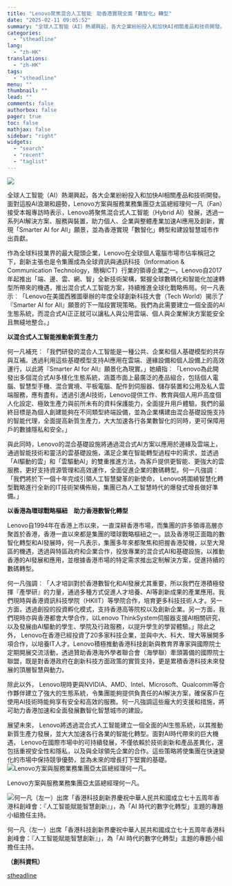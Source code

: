 ```yaml
---
title: "Lenovo聚焦混合人工智能　助香港實現全面「數智化」轉型"
date: "2025-02-11 09:05:52"
summary: "全球人工智能（AI）熱潮興起，各大企業紛紛投入和加快AI相關產品和技術開發。面..."
categories:
  - "stheadline"
lang:
  - "zh-HK"
translations:
  - "zh-HK"
tags:
  - "stheadline"
menu: ""
thumbnail: ""
lead: ""
comments: false
authorbox: false
pager: true
toc: false
mathjax: false
sidebar: "right"
widgets:
  - "search"
  - "recent"
  - "taglist"
---
```


![](https://image.stheadline.com/f/680p0/0x0/100/none/730d2acdd73410c5c446d6357bbfb31c/stheadline/inewsmedia/20250205/_2025021009570860903.jpg)






全球人工智能（AI）熱潮興起，各大企業紛紛投入和加快AI相關產品和技術開發。面對這股AI浪潮和趨勢，Lenovo方案與服務業務集團亞太區總經理何一凡（Fan）接受本報專訪時表示，Lenovo將聚焦混合式人工智能（Hybrid AI）發展，透過一系列AI解決方案、服務與裝置，助力個人、企業與整體產業加速AI應用及創新，實現「Smarter AI for All」願景，並為香港實現「數智化」轉型和建設智慧城市作出貢獻。

作為全球科技業界的最大龍頭企業，Lenovo在全球個人電腦市場市佔率稱冠之下，創新主張也是令集團成為全球資訊與通訊科技（Information & Communication Technology，簡稱ICT）行業的領導企業之一。Lenovo自2017年起推出「端、邊、雲、網、智」全新技術架構，緊握全球數碼化和智能化加速轉型所帶來的機遇，推出混合式人工智能方案，持續推進全球化戰略佈局。何一凡表示︰「Lenovo在美國西雅圖舉辦的年度全球創新科技大會（Tech World）揭示了『Smarter AI for All』願景的下一階段實現策略。我們為此需要建立一個全面的AI生態系統，而混合式AI正正就可以讓私人與公用雲端、個人與企業解決方案能安全且無縫地整合。」

**以混合式人工智能推動新質生產力**  

何一凡補充︰「我們研發的混合人工智能是一種公共、企業和個人基礎模型的共存與互補。透過利用這些基礎模型支持AI應用在雲端、邊緣設備和個人設備上的高效運行，以此將『Smarter AI for All』願景化為現實。」她續指︰「Lenovo為此開發出多個混合式AI多樣化生態系統，涵蓋市面上最廣泛的產品組合，包括個人電腦、智慧型手機、混合實境、平板電腦、配件到伺服器、儲存裝置和公用及私人雲端服務，應有盡有。透過引進AI技術，Lenovo提供工作、教育與個人用戶高度個人化設定、極致生產力與前所未有的資料保護能力，全面提升用戶體驗。我們的最終目標是為個人創建能夠在不同類型終端設備，並為企業構建由混合基礎設施支持的智能代理，全面提高新質生產力，大大加速各行各業數智化的同時，更可保障用戶的數據隱私和安全。」

與此同時，Lenovo的混合基礎設施將通過混合式AI方案以應用於邊緣及雲端上，通過智能技術和靈活的雲基礎設施，滿足企業在智能轉型過程中的需求，並透過「AI驅動的雲」和「雲驅動AI」的雙重推進方法，為客戶提供更智能、更強大的雲服務，更好支持資源管理和高效運作，全面促進企業的數碼轉型。何一凡強調︰「我們將於下一個十年完成引領人工智慧變革的新使命， Lenovo將圍繞智慧化轉型戰略進行全新的IT技術架構佈局，集團已為人工智慧時代的爆發式增長做好準備。」

**以香港為環球戰略樞紐　助力香港數智化轉型**  

Lenovo自1994年在香港上市以來，一直深耕香港市場，而集團的許多領導高層亦聚首於香港，香港一直以來都是集團的環球戰略樞紐之一。談及香港現正面臨的數智化轉型和AI發展時，何一凡表示，集團多年來都聚焦和把握香港契機，以至大灣區的機遇，透過與特區政府和企業合作，投放專業的混合式AI和基礎設施，以推動香港的AI發展和應用，並根據香港市場的特定需求推出定制解決方案，促進持續的數碼轉型。

何一凡強調︰「人才培訓對於香港數智化和AI發展尤其重要，所以我們在港積極發揮『產學研』的力量，通過多種方式促進人才培養、AI等創新成果的產業應用。我們現時與香港資訊科技學院（HKIIT）等學院合作，培育更多科技技術人才。另一方面，透過創投的投資孵化模式，支持香港高等院校以及創新企業。另一方面，我們現時亦與香港都會大學合作，以Lenovo ThinkSystem伺服器支援AI相關研究，以及發展由AI驅動的學生、學院及行政服務，以提升學生的學習體驗。」除此之外， Lenovo在香港已經投資了20多家科技企業，並與中大、科大、理大等展開多項合作，以培養IT人才。Lenovo積極推動香港科技創新與教育界專家與國際院士定期開展交流活動，透過贊助香港海外學者聯合會（海學聯）牽頭籌備的國際院士聯盟，既是對香港政府在創新科技方面政策的實質支持，更是累積香港科技未來發展的頂層智慧與動力。

除此以外， Lenovo現時更與NVIDIA、AMD、Intel、Microsoft、Qualcomm等合作夥伴建立了強大的生態系統，令集團能夠提供負責任的AI解決方案，確保客戶在使用AI技術時能夠享有安全和高效的服務。何一凡強調這些龐大的支援和措施，將可助力香港加速和全面發展數智化智慧城市的建設。

展望未來， Lenovo將透過混合式人工智能建立一個全面的AI生態系統，以其推動新質生產力發展，並大大加速各行各業的智能化轉型。面對AI時代帶來的巨大機遇， Lenovo在國際市場中的可持續發展，不僅依賴於技術創新和產品差異化，還包括重視安全性和隱私，以及與全球領先企業的合作。這些策略將使集團在快速變化的市場中保持競爭優勢，並為未來的增長打下堅實的基礎。
 ![Lenovo方案與服務業務集團亞太區總經理何一凡。](https://image.hkhl.hk/f/1024p0/0x0/100/none/c9d79a47472945272aae8d7aaf3c4134/2025-02/001_1.jpg)


Lenovo方案與服務業務集團亞太區總經理何一凡。



 ![何一凡（左一）出席「香港科技創新界慶祝中華人民共和國成立七十五周年香港科創峰會：『人工智能賦能智慧創新』」，為「AI 時代的數字化轉型」主題的專題小組擔任主持。](https://image.hkhl.hk/f/1024p0/0x0/100/none/975a55d567d0abffdd90121f4954ff82/2025-02/002_2.png)


何一凡（左一）出席「香港科技創新界慶祝中華人民共和國成立七十五周年香港科創峰會：『人工智能賦能智慧創新』」，為「AI 時代的數字化轉型」主題的專題小組擔任主持。




**（創科資籸）**

[stheadline](https://std.stheadline.com/realtime/article/2051812/即時-港聞-Lenovo聚焦混合人工智能-助香港實現全面-數智化-轉型)
